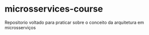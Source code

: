 # microsservices-course
Repositorio voltado para praticar sobre o conceito da arquitetura em microsserviços
